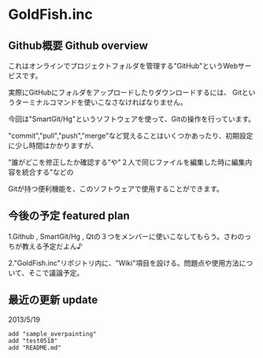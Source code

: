 GoldFish.inc
============

Github概要 Github overview
-------
これはオンラインでプロジェクトフォルダを管理する"GitHub"というWebサービスです。

実際にGitHubにフォルダをアップロードしたりダウンロードするには、
Gitというターミナルコマンドを使いこなさなければなりません。

今回は"SmartGit/Hg"というソフトウェアを使って、Gitの操作を行っています。

"commit","pull","push","merge"など覚えることはいくつかあったり、初期設定に少し時間はかかりますが、

"誰がどこを修正したか確認する"や"２人で同じファイルを編集した時に編集内容を統合する"などの

Gitが持つ便利機能を、このソフトウェアで使用することができます。

今後の予定 featured plan
-------
1.Github , SmartGit/Hg , Qtの３つをメンバーに使いこなしてもらう。さわのっちが教える予定だよん♪

2."GoldFish.inc"リポジトリ内に、"Wiki"項目を設ける。問題点や使用方法について、そこで議論予定。



最近の更新 update
-------
2013/5/19 

    add "sample_overpainting"
    add "test0518"
    add "README.md"
    
